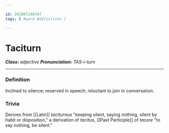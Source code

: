 ```yaml
---

id: 202007240747
tags: [ #word #definition ]

---
```


# Taciturn
**_Class:_** *adjective*
**_Pronunciation:_** *TAS-i-turn*

---

### Definition
Inclined to silence; reserved in speech; reluctant to join in conversation.

### Trivia
Derives from [[Latin]] *taciturnus* "keeping silent, saying nothing, silent by habit or disposition," a derivation of *tacitus*, [[Past Participle]] of *tacere* "to say nothing, be silent."